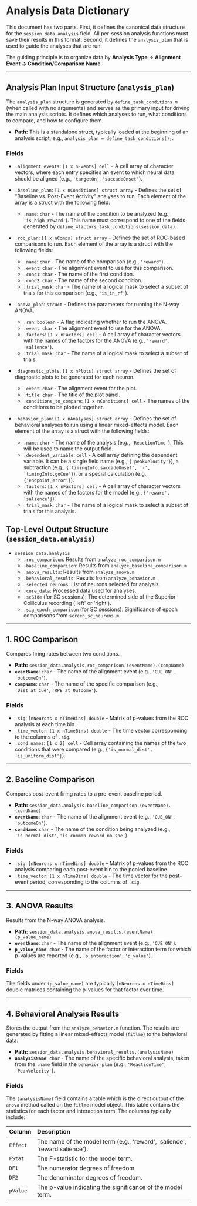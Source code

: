 # Analysis Data Dictionary

This document has two parts. First, it defines the canonical data structure for the `session_data.analysis` field. All per-session analysis functions must save their results in this format. Second, it defines the `analysis_plan` that is used to guide the analyses that are run.

The guiding principle is to organize data by **Analysis Type -> Alignment Event -> Condition/Comparison Name**.

---
## Analysis Plan Input Structure (`analysis_plan`)

The `analysis_plan` structure is generated by `define_task_conditions.m` (when called with no arguments) and serves as the primary input for driving the main analysis scripts. It defines which analyses to run, what conditions to compare, and how to configure them.

-   **Path:** This is a standalone struct, typically loaded at the beginning of an analysis script, e.g., `analysis_plan = define_task_conditions();`.

### Fields

-   `.alignment_events`: `[1 x nEvents] cell` - A cell array of character vectors, where each entry specifies an event to which neural data should be aligned (e.g., `'targetOn'`, `'saccadeOnset'`).

-   `.baseline_plan`: `[1 x nConditions] struct array` - Defines the set of "Baseline vs. Post-Event Activity" analyses to run. Each element of the array is a struct with the following field:
    -   `.name`: `char` - The name of the condition to be analyzed (e.g., `'is_high_reward'`). This name must correspond to one of the fields generated by `define_4factors_task_conditions(session_data)`.

-   `.roc_plan`: `[1 x nComps] struct array` - Defines the set of ROC-based comparisons to run. Each element of the array is a struct with the following fields:
    -   `.name`: `char` - The name of the comparison (e.g., `'reward'`).
    -   `.event`: `char` - The alignment event to use for this comparison.
    -   `.cond1`: `char` - The name of the first condition.
    -   `.cond2`: `char` - The name of the second condition.
    -   `.trial_mask`: `char` - The name of a logical mask to select a subset of trials for this comparison (e.g., `'is_in_rf'`).

-   `.anova_plan`: `struct` - Defines the parameters for running the N-way ANOVA.
    -   `.run`: `boolean` - A flag indicating whether to run the ANOVA.
    -   `.event`: `char` - The alignment event to use for the ANOVA.
    -   `.factors`: `[1 x nFactors] cell` - A cell array of character vectors with the names of the factors for the ANOVA (e.g., `'reward'`, `'salience'`).
    -   `.trial_mask`: `char` - The name of a logical mask to select a subset of trials.

-   `.diagnostic_plots`: `[1 x nPlots] struct array` - Defines the set of diagnostic plots to be generated for each neuron.
    -   `.event`: `char` - The alignment event for the plot.
    -   `.title`: `char` - The title of the plot panel.
    -   `.conditions_to_compare`: `[1 x nConditions] cell` - The names of the conditions to be plotted together.

-   `.behavior_plan`: `[1 x nAnalyses] struct array` - Defines the set of behavioral analyses to run using a linear mixed-effects model. Each element of the array is a struct with the following fields:
    -   `.name`: `char` - The name of the analysis (e.g., `'ReactionTime'`). This will be used to name the output field.
    -   `.dependent_variable`: `cell` - A cell array defining the dependent variable. It can be a single field name (e.g., `{'peakVelocity'}`), a subtraction (e.g., `{'timingInfo.saccadeOnset', '-', 'timingInfo.goCue'}`), or a special calculation (e.g., `{'endpoint_error'}`).
    -   `.factors`: `[1 x nFactors] cell` - A cell array of character vectors with the names of the factors for the model (e.g., `{'reward', 'salience'}`).
    -   `.trial_mask`: `char` - The name of a logical mask to select a subset of trials for this analysis.

## Top-Level Output Structure (`session_data.analysis`)

-   `session_data.analysis`
    -   `.roc_comparison`: Results from `analyze_roc_comparison.m`
    -   `.baseline_comparison`: Results from `analyze_baseline_comparison.m`
    -   `.anova_results`: Results from `analyze_anova.m`
    -   `.behavioral_results`: Results from `analyze_behavior.m`
    -   `.selected_neurons`: List of neurons selected for analysis.
    -   `.core_data`: Processed data used for analyses.
    -   `.scSide` (for SC sessions): The determined side of the Superior Colliculus recording ('left' or 'right').
    -   `.sig_epoch_comparison` (for SC sessions): Significance of epoch comparisons from `screen_sc_neurons.m`.

---

## 1. ROC Comparison

Compares firing rates between two conditions.

-   **Path:** `session_data.analysis.roc_comparison.(eventName).(compName)`
-   **`eventName`**: `char` - The name of the alignment event (e.g., `'CUE_ON'`, `'outcomeOn'`).
-   **`compName`**: `char` - The name of the specific comparison (e.g., `'Dist_at_Cue'`, `'RPE_at_Outcome'`).

### Fields

-   `.sig`: `[nNeurons x nTimeBins] double` - Matrix of p-values from the ROC analysis at each time bin.
-   `.time_vector`: `[1 x nTimeBins] double` - The time vector corresponding to the columns of `.sig`.
-   `.cond_names`: `[1 x 2] cell` - Cell array containing the names of the two conditions that were compared (e.g., `{'is_normal_dist', 'is_uniform_dist'}`).

---

## 2. Baseline Comparison

Compares post-event firing rates to a pre-event baseline period.

-   **Path:** `session_data.analysis.baseline_comparison.(eventName).(condName)`
-   **`eventName`**: `char` - The name of the alignment event (e.g., `'CUE_ON'`, `'outcomeOn'`).
-   **`condName`**: `char` - The name of the condition being analyzed (e.g., `'is_normal_dist'`, `'is_common_reward_no_spe'`).

### Fields

-   `.sig`: `[nNeurons x nTimeBins] double` - Matrix of p-values from the ROC analysis comparing each post-event bin to the pooled baseline.
-   `.time_vector`: `[1 x nTimeBins] double` - The time vector for the post-event period, corresponding to the columns of `.sig`.

---

## 3. ANOVA Results

Results from the N-way ANOVA analysis.

-   **Path:** `session_data.analysis.anova_results.(eventName).(p_value_name)`
-   **`eventName`**: `char` - The name of the alignment event (e.g., `'CUE_ON'`).
-   **`p_value_name`**: `char` - The name of the factor or interaction term for which p-values are reported (e.g., `'p_interaction'`, `'p_value'`).

### Fields

The fields under `(p_value_name)` are typically `[nNeurons x nTimeBins]` double matrices containing the p-values for that factor over time.

---

## 4. Behavioral Analysis Results

Stores the output from the `analyze_behavior.m` function. The results are generated by fitting a linear mixed-effects model (`fitlme`) to the behavioral data.

-   **Path:** `session_data.analysis.behavioral_results.(analysisName)`
-   **`analysisName`**: `char` - The name of the specific behavioral analysis, taken from the `.name` field in the `behavior_plan` (e.g., `'ReactionTime'`, `'PeakVelocity'`).

### Fields

The `(analysisName)` field contains a table which is the direct output of the `anova` method called on the `fitlme` model object. This table contains the statistics for each factor and interaction term. The columns typically include:

| Column | Description |
| :--- | :--- |
| `Effect` | The name of the model term (e.g., 'reward', 'salience', 'reward:salience'). |
| `FStat` | The F-statistic for the model term. |
| `DF1` | The numerator degrees of freedom. |
| `DF2` | The denominator degrees of freedom. |
| `pValue` | The p-value indicating the significance of the model term. |
